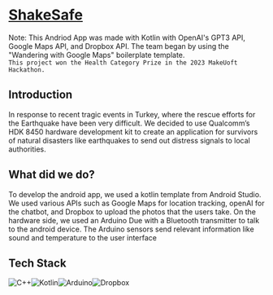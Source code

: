# [ShakeSafe](https://devpost.com/software/i-can-t-breathe)

Note: This Andriod App was made with Kotlin with OpenAI's GPT3 API, Google Maps API, and Dropbox API. The team began by using the "Wandering with Google Maps" boilerplate template. <br> ```This project won the Health Category Prize in the 2023 MakeUoft Hackathon.```

## Introduction
In response to recent tragic events in Turkey, where the rescue efforts for the Earthquake have been very difficult. We decided to use Qualcomm’s HDK 8450  hardware development kit to create an application for survivors of natural disasters like earthquakes to send out distress signals to local authorities.

## What did we do?
To develop the android app, we used a kotlin template from Android Studio. We used various APIs such as Google Maps for location tracking, openAI for the chatbot, and Dropbox to upload the photos that the users take. On the hardware side, we used an Arduino Due with a Bluetooth transmitter to talk to the android device. The Arduino sensors send relevant information like sound and temperature to the user interface

## Tech Stack

![C++](https://img.shields.io/badge/c++-%2300599C.svg?style=for-the-badge&logo=c%2B%2B&logoColor=white)![Kotlin](https://img.shields.io/badge/kotlin-%237F52FF.svg?style=for-the-badge&logo=kotlin&logoColor=white)![Arduino](https://img.shields.io/badge/-Arduino-00979D?style=for-the-badge&logo=Arduino&logoColor=white)![Dropbox](https://img.shields.io/badge/Dropbox-%233B4D98.svg?style=for-the-badge&logo=Dropbox&logoColor=white)


